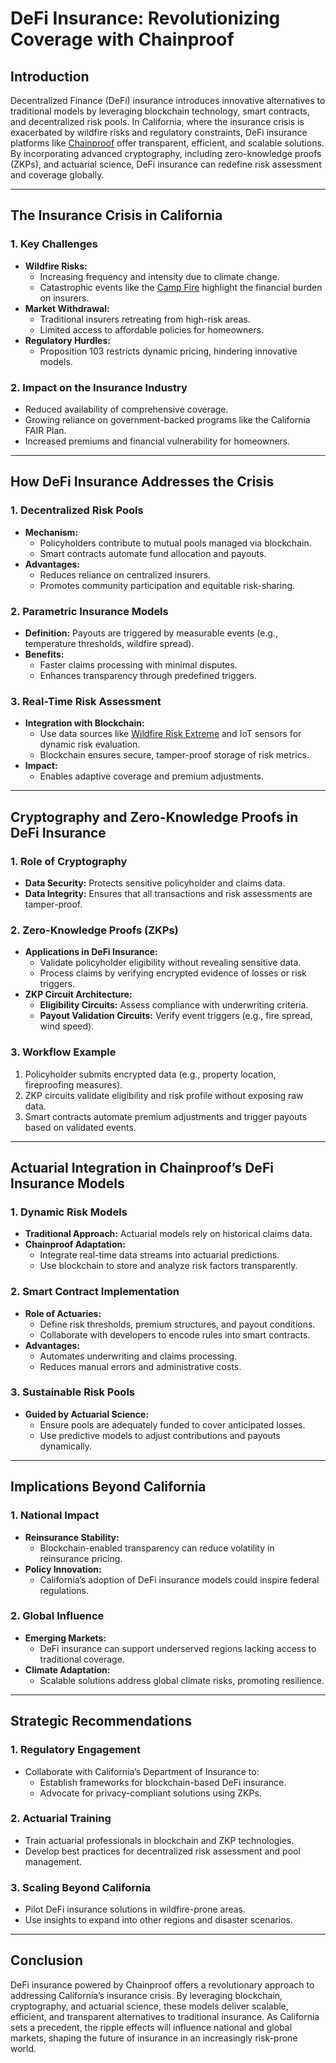 # DeFi Insurance: Revolutionizing Coverage with Chainproof

## Introduction

Decentralized Finance (DeFi) insurance introduces innovative alternatives to traditional models by leveraging blockchain technology, smart contracts, and decentralized risk pools. In California, where the insurance crisis is exacerbated by wildfire risks and regulatory constraints, DeFi insurance platforms like [Chainproof](../ai/chainproof.md) offer transparent, efficient, and scalable solutions. By incorporating advanced cryptography, including zero-knowledge proofs (ZKPs), and actuarial science, DeFi insurance can redefine risk assessment and coverage globally.

***

## The Insurance Crisis in California

### 1. **Key Challenges**

* **Wildfire Risks:**
  * Increasing frequency and intensity due to climate change.
  * Catastrophic events like the [Camp Fire](https://en.wikipedia.org/wiki/Camp_Fire_\(2018\)) highlight the financial burden on insurers.
* **Market Withdrawal:**
  * Traditional insurers retreating from high-risk areas.
  * Limited access to affordable policies for homeowners.
* **Regulatory Hurdles:**
  * Proposition 103 restricts dynamic pricing, hindering innovative models.

### 2. **Impact on the Insurance Industry**

* Reduced availability of comprehensive coverage.
* Growing reliance on government-backed programs like the California FAIR Plan.
* Increased premiums and financial vulnerability for homeowners.

***

## How DeFi Insurance Addresses the Crisis

### 1. **Decentralized Risk Pools**

* **Mechanism:**
  * Policyholders contribute to mutual pools managed via blockchain.
  * Smart contracts automate fund allocation and payouts.
* **Advantages:**
  * Reduces reliance on centralized insurers.
  * Promotes community participation and equitable risk-sharing.

### 2. **Parametric Insurance Models**

* **Definition:** Payouts are triggered by measurable events (e.g., temperature thresholds, wildfire spread).
* **Benefits:**
  * Faster claims processing with minimal disputes.
  * Enhances transparency through predefined triggers.

### 3. **Real-Time Risk Assessment**

* **Integration with Blockchain:**
  * Use data sources like [Wildfire Risk Extreme](../misc/wildfire_risk_extreme.md) and IoT sensors for dynamic risk evaluation.
  * Blockchain ensures secure, tamper-proof storage of risk metrics.
* **Impact:**
  * Enables adaptive coverage and premium adjustments.

***

## Cryptography and Zero-Knowledge Proofs in DeFi Insurance

### 1. **Role of Cryptography**

* **Data Security:** Protects sensitive policyholder and claims data.
* **Data Integrity:** Ensures that all transactions and risk assessments are tamper-proof.

### 2. **Zero-Knowledge Proofs (ZKPs)**

* **Applications in DeFi Insurance:**
  * Validate policyholder eligibility without revealing sensitive data.
  * Process claims by verifying encrypted evidence of losses or risk triggers.
* **ZKP Circuit Architecture:**
  * **Eligibility Circuits:** Assess compliance with underwriting criteria.
  * **Payout Validation Circuits:** Verify event triggers (e.g., fire spread, wind speed).

### 3. **Workflow Example**

1. Policyholder submits encrypted data (e.g., property location, fireproofing measures).
2. ZKP circuits validate eligibility and risk profile without exposing raw data.
3. Smart contracts automate premium adjustments and trigger payouts based on validated events.

***

## Actuarial Integration in Chainproof’s DeFi Insurance Models

### 1. **Dynamic Risk Models**

* **Traditional Approach:** Actuarial models rely on historical claims data.
* **Chainproof Adaptation:**
  * Integrate real-time data streams into actuarial predictions.
  * Use blockchain to store and analyze risk factors transparently.

### 2. **Smart Contract Implementation**

* **Role of Actuaries:**
  * Define risk thresholds, premium structures, and payout conditions.
  * Collaborate with developers to encode rules into smart contracts.
* **Advantages:**
  * Automates underwriting and claims processing.
  * Reduces manual errors and administrative costs.

### 3. **Sustainable Risk Pools**

* **Guided by Actuarial Science:**
  * Ensure pools are adequately funded to cover anticipated losses.
  * Use predictive models to adjust contributions and payouts dynamically.

***

## Implications Beyond California

### 1. **National Impact**

* **Reinsurance Stability:**
  * Blockchain-enabled transparency can reduce volatility in reinsurance pricing.
* **Policy Innovation:**
  * California’s adoption of DeFi insurance models could inspire federal regulations.

### 2. **Global Influence**

* **Emerging Markets:**
  * DeFi insurance can support underserved regions lacking access to traditional coverage.
* **Climate Adaptation:**
  * Scalable solutions address global climate risks, promoting resilience.

***

## Strategic Recommendations

### 1. **Regulatory Engagement**

* Collaborate with California’s Department of Insurance to:
  * Establish frameworks for blockchain-based DeFi insurance.
  * Advocate for privacy-compliant solutions using ZKPs.

### 2. **Actuarial Training**

* Train actuarial professionals in blockchain and ZKP technologies.
* Develop best practices for decentralized risk assessment and pool management.

### 3. **Scaling Beyond California**

* Pilot DeFi insurance solutions in wildfire-prone areas.
* Use insights to expand into other regions and disaster scenarios.

***

## Conclusion

DeFi insurance powered by Chainproof offers a revolutionary approach to addressing California’s insurance crisis. By leveraging blockchain, cryptography, and actuarial science, these models deliver scalable, efficient, and transparent alternatives to traditional insurance. As California sets a precedent, the ripple effects will influence national and global markets, shaping the future of insurance in an increasingly risk-prone world.
